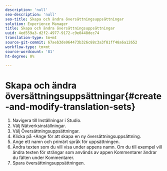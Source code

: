 ```yaml
---
description: 'null'
seo-description: 'null'
seo-title: Skapa och ändra översättningsuppsättningar
solution: Experience Manager
title: Skapa och ändra översättningsuppsättningar
uuid: 4ed559a3-d2f2-4977-9172-c9e0448dec74
translation-type: tm+mt
source-git-commit: 67aeb3de964473b326c88c3a3f81ff48a6a12652
workflow-type: tm+mt
source-wordcount: '81'
ht-degree: 0%

---
```



# Skapa och ändra översättningsuppsättningar{#create-and-modify-translation-sets}

1. Navigera till Inställningar i Studio.
1. Välj Nätverksinställningar.
1. Välj Översättningsuppsättningar.
1. Klicka på +Ange för att skapa en ny översättningsuppsättning.
1. Ange ett namn och primärt språk för uppsättningen.
1. Ändra texten som du vill visa under appens namn. Om du till exempel vill ändra texten för strängar som används av appen Kommentarer ändrar du fälten under Kommentarer.
1. Spara översättningsuppsättningen.
